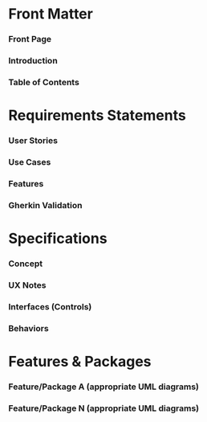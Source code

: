 # Front Matter
### Front Page

### Introduction
  
### Table of Contents

# Requirements Statements
### User Stories 
### Use Cases
### Features
### Gherkin Validation

# Specifications
### Concept
### UX Notes
### Interfaces (Controls)
### Behaviors

# Features & Packages
### Feature/Package A (appropriate UML diagrams)
### Feature/Package N (appropriate UML diagrams)
